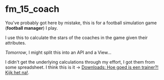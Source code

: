 # fm_15_coach

You've probably got here by mistake, this is for a football simulation game (**football manager**) I play.

I use this to calculate the stars of the coaches in the game given their attributes.

*Tomorrow*, I might split this into an API and a View...

I didn't get the underlying calculations through my effort, I got them from some spreadsheet. I think this is it -> [Downloads: Hoe goed is een trainer?! Kijk het na!](http://forum.manutd.nl/downloads.php?do=file&id=18).
